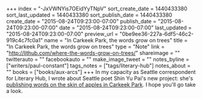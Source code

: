 +++
index = "-JxVWNYis7OEidYyTNpV"
sort_create_date = 1440433380
sort_last_updated = 1440433380
sort_publish_date = 1440433380
create_date = "2015-08-24T09:23:00-07:00"
publish_date = "2015-08-24T09:23:00-07:00"
date = "2015-08-24T09:23:00-07:00"
last_updated = "2015-08-24T09:23:00-07:00"
preview_url = "0be9ee36-227a-6df5-46c2-919c4c7fc0a1"
name = "In Carkeek Park, the words grow on trees"
title = "In Carkeek Park, the words grow on trees"
type = "Note"
link = "http://lithub.com/where-the-words-grow-on-trees/"
shareimage = ""
twitterauto = ""
facebookauto = ""
make_image_tweet = ""
notes_byline = ["writers/paul-constant"]
tags_notes = ["tags/literary-hub"]
notes_about = ""
books = ["books/aux-arcs"]
+++
In my capacity as Seattle correspondent for Literary Hub, I wrote about Seattle poet Shin Yu Pai's new project: she's [publishing words on the skin of apples in Carkeek Park](http://lithub.com/where-the-words-grow-on-trees/). I hope you'll go take a look.